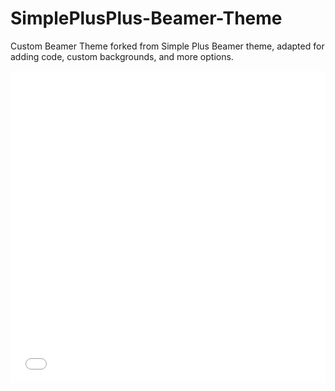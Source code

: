 # SimplePlusPlus-Beamer-Theme
Custom Beamer Theme forked from Simple Plus Beamer theme, adapted for adding code, custom backgrounds, and more options. 
<iframe src="./output/SimplePlusPlusSample.pdf" width="100%" height="500" frameborder="0" />
